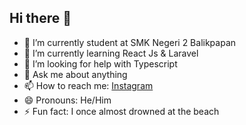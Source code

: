 ## Hi there 👋

- 🔭 I’m currently student at SMK Negeri 2 Balikpapan
- 🌱 I’m currently learning React Js & Laravel
- 🤔 I’m looking for help with Typescript
- 💬 Ask me about anything
- 📫 How to reach me: <a href="">Instagram</a>
- 😄 Pronouns: He/Him
- ⚡ Fun fact: I once almost drowned at the beach
<!--
**AlfianRamadani/AlfianRamadani** is a ✨ _special_ ✨ repository because its `README.md` (this file) appears on your GitHub profile.

Here are some ideas to get you started:


-->
